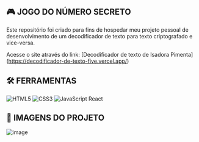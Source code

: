 ## 🎮 JOGO DO NÚMERO SECRETO

Este repositório foi criado para fins de hospedar meu projeto pessoal de desenvolvimento de um decodificador de texto para texto criptografado e vice-versa.

Acesse o site através do link: [Decodificador de texto de Isadora Pimenta] (https://decodificador-de-texto-five.vercel.app/)

## 🛠️ FERRAMENTAS

![HTML5](https://img.shields.io/badge/HTML5-000?style=for-the-badge&logo=html5)
![CSS3](https://img.shields.io/badge/CSS3-000?style=for-the-badge&logo=css3&logoColor=264CE4)
![JavaScript](https://img.shields.io/badge/JavaScript-000?style=for-the-badge&logo=javascript)
React

## 📸 IMAGENS DO PROJETO

![image](https://github.com/isadoralai/decodificador-de-texto/assets/143052370/6fea292b-b3ac-40e7-a02d-d2a9e9971a7c)

